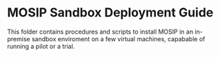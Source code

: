 # MOSIP Sandbox Deployment Guide

This folder contains procedures and scripts to install MOSIP in an in-premise sandbox enviroment on a few virtual machines, capabable of running a pilot or a trial.
